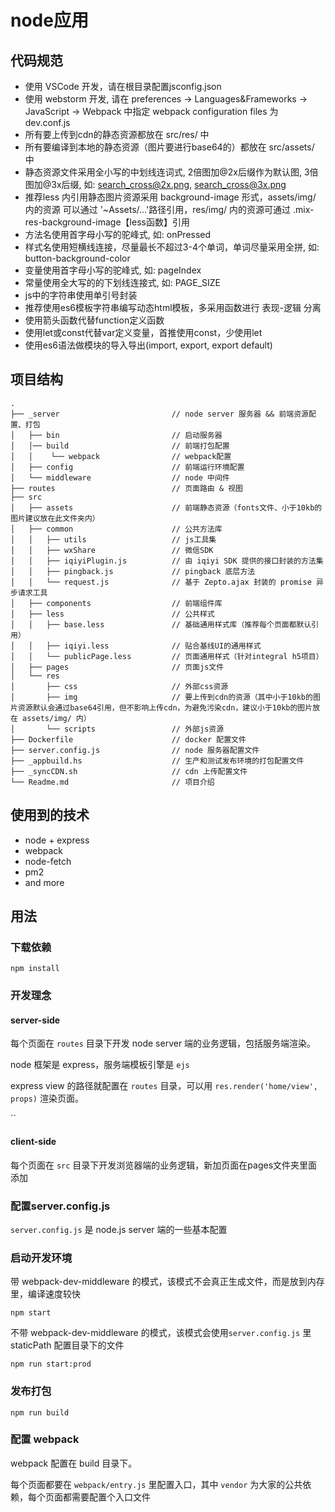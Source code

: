 # node应用

## 代码规范
- 使用 VSCode 开发，请在根目录配置jsconfig.json
- 使用 webstorm 开发, 请在 preferences -> Languages&Frameworks -> JavaScript -> Webpack 中指定 webpack configuration files 为 dev.conf.js
- 所有要上传到cdn的静态资源都放在 src/res/ 中
- 所有要编译到本地的静态资源（图片要进行base64的）都放在 src/assets/ 中
- 静态资源文件采用全小写的中划线连词式, 2倍图加@2x后缀作为默认图, 3倍图加@3x后缀, 如: search_cross@2x.png, search_cross@3x.png
- 推荐less 内引用静态图片资源采用 background-image 形式，assets/img/ 内的资源 可以通过 '~Assets/...'路径引用，res/img/ 内的资源可通过 .mix-res-background-image【less函数】引用
- 方法名使用首字母小写的驼峰式, 如: onPressed
- 样式名使用短横线连接，尽量最长不超过3-4个单词，单词尽量采用全拼, 如: button-background-color
- 变量使用首字母小写的驼峰式, 如: pageIndex
- 常量使用全大写的的下划线连接式, 如: PAGE_SIZE
- js中的字符串使用单引号封装
- 推荐使用es6模板字符串编写动态html模板，多采用函数进行 表现-逻辑 分离
- 使用箭头函数代替function定义函数
- 使用let或const代替var定义变量，首推使用const，少使用let
- 使用es6语法做模块的导入导出(import, export, export default)

## 项目结构

```
.
├── _server                         // node server 服务器 && 前端资源配置、打包
│   ├── bin                         // 启动服务器
│   │── build                       // 前端打包配置
│   │    └── webpack                // webpack配置
│   ├── config                      // 前端运行环境配置
│   └── middleware                  // node 中间件
├── routes                          // 页面路由 & 视图
├── src
│   ├── assets                      // 前端静态资源（fonts文件、小于10kb的图片建议放在此文件夹内）
│   ├── common                      // 公共方法库
│   │   ├── utils                   // js工具集
│   │   ├── wxShare                 // 微信SDK
│   │   ├── iqiyiPlugin.js          // 由 iqiyi SDK 提供的接口封装的方法集
│   │   ├── pingback.js             // pingback 底层方法
│   │   └── request.js              // 基于 Zepto.ajax 封装的 promise 异步请求工具
│   ├── components                  // 前端组件库
│   ├── less                        // 公共样式
│   │   ├── base.less               // 基础通用样式库（推荐每个页面都默认引用）
│   │   ├── iqiyi.less              // 贴合基线UI的通用样式
│   │   └── publicPage.less         // 页面通用样式（针对integral h5项目）
│   ├── pages                       // 页面js文件
│   └── res 
│       ├── css                     // 外部css资源
│       ├── img                     // 要上传到cdn的资源（其中小于10kb的图片资源默认会通过base64引用，但不影响上传cdn，为避免污染cdn，建议小于10kb的图片放在 assets/img/ 内）
│       └── scripts                 // 外部js资源
├── Dockerfile                      // docker 配置文件
├── server.config.js                // node 服务器配置文件
├── _appbuild.hs                    // 生产和测试发布环境的打包配置文件
├── _syncCDN.sh                     // cdn 上传配置文件
└── Readme.md                       // 项目介绍
```

## 使用到的技术
- node + express
- webpack
- node-fetch
- pm2
- and more

## 用法

### 下载依赖

```shell
npm install
```

### 开发理念

#### server-side
每个页面在 `routes` 目录下开发 node server 端的业务逻辑，包括服务端渲染。

node 框架是 express，服务端模板引擎是 `ejs`

express view 的路径就配置在 `routes` 目录，可以用 `res.render('home/view', props)` 渲染页面。

``
#### client-side

每个页面在 `src` 目录下开发浏览器端的业务逻辑，新加页面在pages文件夹里面添加


### 配置server.config.js

`server.config.js` 是 node.js server 端的一些基本配置


### 启动开发环境

带 webpack-dev-middleware 的模式，该模式不会真正生成文件，而是放到内存里，编译速度较快

```shell
npm start
```

不带 webpack-dev-middleware 的模式，该模式会使用`server.config.js` 里 staticPath 配置目录下的文件

```shell
npm run start:prod
``` 

### 发布打包

```shell
npm run build
```

### 配置 webpack

webpack 配置在 build 目录下。

每个页面都要在 `webpack/entry.js` 里配置入口，其中 `vendor` 为大家的公共依赖，每个页面都需要配置个入口文件
